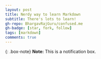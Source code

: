 ```yaml
---
layout: post
title: Nerdy way to learn Markdown
subtitle: There's lots to learn!
gh-repo: BhargavRajGuru/confused.me
gh-badge: [star, fork, follow]
tags: [markdown]
comments: true
---
```


{: .box-note}
**Note:** This is a notification box.
